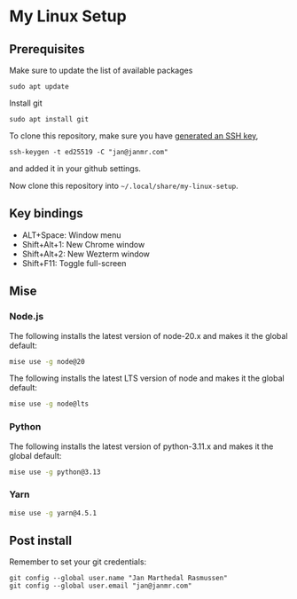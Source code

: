 # My Linux Setup

## Prerequisites

Make sure to update the list of available packages
```
sudo apt update
```
Install git
```
sudo apt install git
```
To clone this repository, make sure you have [generated an SSH key](https://docs.github.com/en/authentication/connecting-to-github-with-ssh/generating-a-new-ssh-key-and-adding-it-to-the-ssh-agent),
```
ssh-keygen -t ed25519 -C "jan@janmr.com"
```
and added it in your github settings.

Now clone this repository into `~/.local/share/my-linux-setup`.

## Key bindings

- ALT+Space: Window menu
- Shift+Alt+1: New Chrome window
- Shift+Alt+2: New Wezterm window
- Shift+F11: Toggle full-screen

## Mise

### Node.js

The following installs the latest version of node-20.x and makes it the global default:
```sh
mise use -g node@20
```

The following installs the latest LTS version of node and makes it the global default:
```sh
mise use -g node@lts
```

### Python

The following installs the latest version of python-3.11.x and makes it the global default:
```sh
mise use -g python@3.13
```

### Yarn

```sh
mise use -g yarn@4.5.1
```

## Post install

Remember to set your git credentials:
```
git config --global user.name "Jan Marthedal Rasmussen"
git config --global user.email "jan@janmr.com"
```
